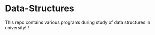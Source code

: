 # Data-Structures
This repo contains various programs during study of data structures in university!!!
